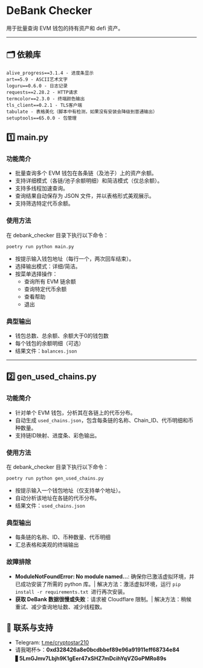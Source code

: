 # DeBank Checker

用于批量查询 EVM 钱包的持有资产和 defi 资产。

---
## 🗂️ 依赖库

```
alive_progress==3.1.4 - 进度条显示
art==5.9 - ASCII艺术文字
loguru==0.6.0 - 日志记录
requests==2.28.2 - HTTP请求
termcolor==2.3.0 - 终端颜色输出
tls_client==0.2.1 - TLS客户端
tabulate - 表格美化（脚本中有检测，如果没有安装会降级到普通输出）
setuptools==65.0.0 - 包管理
```

## 1️⃣ main.py

### 功能简介
- 批量查询多个 EVM 钱包在各条链（及池子）上的资产余额。
- 支持详细模式（各链/池子余额明细）和简洁模式（仅总余额）。
- 支持多线程加速查询。
- 查询结果自动保存为 JSON 文件，并以表格形式美观展示。
- 支持筛选特定代币余额。

### 使用方法
在 debank_checker 目录下执行以下命令：
```
poetry run python main.py
```

- 按提示输入钱包地址（每行一个，两次回车结束）。
- 选择输出模式：详细/简洁。
- 按菜单选择操作：
  - 查询所有 EVM 链余额
  - 查询特定代币余额
  - 查看帮助
  - 退出

### 典型输出
- 钱包总数、总余额、余额大于0的钱包数
- 每个钱包的余额明细（可选）
- 结果文件：`balances.json`

---

## 2️⃣ gen_used_chains.py

### 功能简介
- 针对单个 EVM 钱包，分析其在各链上的代币分布。
- 自动生成 `used_chains.json`，包含每条链的名称、Chain_ID、代币明细和币种数量。
- 支持链ID映射、进度条、彩色输出。

### 使用方法
在 debank_checker 目录下执行以下命令：
```
poetry run python gen_used_chains.py
```

- 按提示输入一个钱包地址（仅支持单个地址）。
- 自动分析该地址在各链的代币分布。
- 结果文件：`used_chains.json`

### 典型输出
- 每条链的名称、ID、币种数量、代币明细
- 汇总表格和美观的终端输出

### 故障排除
- **ModuleNotFoundError: No module named...**: 确保你已激活虚拟环境，并已成功安装了所需的 python 库。| 解决方法：激活虚拟环境，运行 `pip install -r requirements.txt `进行再次安装。
- **获取 DeBank 数据很慢或失败**：请求被 Cloudflare 限制。| 解决方法：稍候重试、减少查询地址数、减少线程数。

## 💬 联系与支持
- Telegram: [t.me/cryptostar210](https://t.me/cryptostar210)
- 请我喝杯☕：**0xd328426a8e0bcdbbef89e96a91911eff68734e84** ▋**5LmGJmv7Lbjh9K1gEer47xSHZ7mDcihYqVZGoPMRo89s**